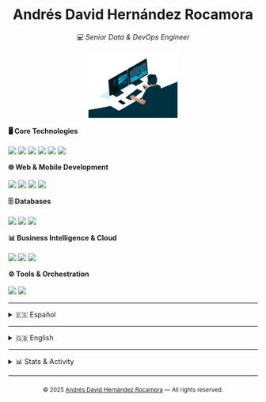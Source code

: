 <h1 align="center">Andrés David Hernández Rocamora</h1>
<p align="center"><i>💻 Senior Data & DevOps Engineer</i></p>

<p align="center">
  <img src="assets/img/working02.gif" alt="Working" width="180" />
</p>

<!-- Core Technologies -->
<b>🖥️ Core Technologies</b><br>
<br>
<img src="https://img.shields.io/badge/Linux-Expert-black?logo=linux&logoColor=white" />
<img src="https://img.shields.io/badge/Shell%20Script-Advanced-blue?logo=gnu-bash&logoColor=white" />
<img src="https://img.shields.io/badge/SQL-Advanced-lightgrey?logo=mysql" />
<img src="https://img.shields.io/badge/Git-Advanced-orange?logo=git&logoColor=white" />
<img src="https://img.shields.io/badge/Python-Intermediate-yellow?logo=python&logoColor=white" />
<img src="https://img.shields.io/badge/Java-Intermediate-red?logo=java&logoColor=white" />

<!-- Web & Mobile Development -->
<b>🌐 Web & Mobile Development</b><br>
<br>
<img src="https://img.shields.io/badge/Node.js-Advanced-339933?logo=node.js&logoColor=white" />
<img src="https://img.shields.io/badge/Flutter-Advanced-02569B?logo=flutter&logoColor=white" />
<img src="https://img.shields.io/badge/Nginx-Intermediate-009639?logo=nginx&logoColor=white" />
<img src="https://img.shields.io/badge/Tomcat-Intermediate-F8DC75?logo=apachetomcat&logoColor=black" />

<!-- Databases -->
<b>🗄️ Databases</b><br>
<br>
<img src="https://img.shields.io/badge/Oracle-Advanced-F80000?logo=oracle&logoColor=white" />
<img src="https://img.shields.io/badge/PostgreSQL-Intermediate-336791?logo=postgresql&logoColor=white" />
<img src="https://img.shields.io/badge/MySQL-Intermediate-4479A1?logo=mysql&logoColor=white" />

<!-- BI & Cloud -->
<b>📊 Business Intelligence & Cloud</b><br>
<br>
<img src="https://img.shields.io/badge/Microstrategy-Advanced-red?logo=microstrategy&logoColor=white" />
<img src="https://img.shields.io/badge/Power%20BI-Intermediate-F2C811?logo=powerbi&logoColor=black" />
<img src="https://img.shields.io/badge/Cloud%20Digital%20Leader-Certified-brightgreen?logo=googlecloud" />

<!-- Tools & Orchestration -->
<b>⚙️ Tools & Orchestration</b><br>
<br>
<img src="https://img.shields.io/badge/Control--M-Advanced-0052CC?logo=autodesk&logoColor=white" />
<img src="https://img.shields.io/badge/JIRA-Advanced-0052CC?logo=jira&logoColor=white" />

---

<details>
  <summary id="-español">🇪🇸 Español</summary>

¡Hola! Soy Andrés David, ingeniero especializado en datos y DevOps. Me apasiona la automatización, la fiabilidad y la mejora continua en entornos críticos.
En este repositorio encontrarás información sobre mi experiencia, proyectos, formación y logros.

- [Resumen](lang/es/vistas/summary.md)
- [Sobre mí](lang/es/vistas/about.md)
- [Formación y cursos](lang/es/vistas/training.md)
- [Logros](lang/es/vistas/archivements.md)
- [Carrera profesional](lang/es/vistas/professionalCareer.md)
- [Proyectos personales](lang/es/vistas/personalProjects.md)
- [Contacto](lang/es/vistas/contact.md)
</details>

---

<details>
  <summary id="-english">🇬🇧 English</summary>

Hi! I'm Andrés David, a Data & DevOps Engineer passionate about automation, reliability, and continuous improvement in critical environments.
In this repository you will find information about my experience, projects, education, and achievements.

- [Summary](lang/en/vistas/summary.md)
- [About me](lang/en/vistas/about.md)
- [Training and courses](lang/en/vistas/training.md)
- [Achievements](lang/en/vistas/archivements.md)
- [Professional career](lang/en/vistas/professionalCareer.md)
- [Personal projects](lang/en/vistas/personalProjects.md)
- [Contact](lang/en/vistas/contact.md)
</details>

---

<details>
  <summary>📊 Stats & Activity</summary>

<p align="left">
  <img src="https://github-readme-stats.vercel.app/api?username=andresdavidhr&show_icons=true&theme=default" alt="GitHub Stats" height="150"/>
  <img src="https://github-readme-streak-stats.herokuapp.com/?user=andresdavidhr&theme=default" alt="GitHub Streak" height="150"/>
</p>

<p align="left">
  <img src="https://komarev.com/ghpvc/?username=andresdavidhr&label=Profile%20views&color=0e75b6&style=flat" alt="Profile views"/>
</p>

</details>

---


<p align="center">
  <sub>
    &copy; 2025 <a href="https://github.com/andresdavidhr">Andrés David Hernández Rocamora</a> &mdash; All rights reserved.